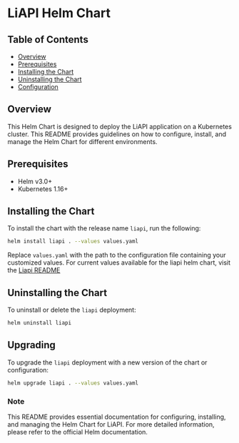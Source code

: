 # LiAPI Helm Chart

## Table of Contents

- [Overview](#overview)
- [Prerequisites](#prerequisites)
- [Installing the Chart](#installing-the-chart)
- [Uninstalling the Chart](#uninstalling-the-chart)
- [Configuration](#configuration)

## Overview

This Helm Chart is designed to deploy the LiAPI application on a Kubernetes cluster. This README provides guidelines on how to configure, install, and manage the Helm Chart for different environments.

## Prerequisites

- Helm v3.0+
- Kubernetes 1.16+

## Installing the Chart

To install the chart with the release name `liapi`, run the following:

```bash
helm install liapi . --values values.yaml
```

Replace `values.yaml` with the path to the configuration file containing your customized values. For current values available for the liapi helm chart, visit the [Liapi README](charts/liapi/README.md)

## Uninstalling the Chart

To uninstall or delete the `liapi` deployment:

```bash
helm uninstall liapi
```

## Upgrading

To upgrade the `liapi` deployment with a new version of the chart or configuration:

```bash
helm upgrade liapi . --values values.yaml
```

### Note

This README provides essential documentation for configuring, installing, and managing the Helm Chart for LiAPI. For more detailed information, please refer to the official Helm documentation.